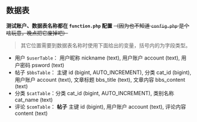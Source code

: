 ## 数据表

**测试账户、数据表名称都在 `function.php` 配置** ~~（因为也不知道 `config.php` 是个啥玩意，晚点把它废掉吧）~~ 

> 其它位置需要到数据表名称时使用下面给出的变量，括号内的为字段类型。

* 用户 `$userTable`： 用户昵称 nickname (text), 用户账户 account (text), 用户密码 psword (text)
* 帖子 `$bbsTable`： 主键 id (bigint, AUTO_INCREMENT), 分类 cat_id (bigint), 用户账户 account (text), 文章标题 bbs_title (text), 文章内容 bbs_content (text)
* 分类 `$catTable`：分类 cat_id (bigint, AUTO_INCREMENT), 类别名称 cat_name (text)
* 评论 `$comTable`： **帖子** 主键 id (bigint), 用户账户 account (text), 评论内容 content (text)